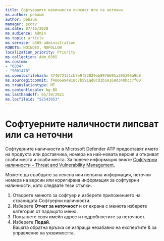 ```yaml
---
title: Софтуерните наличности липсват или са неточни
ms.author: pebaum
author: pebaum
manager: scotv
ms.date: 07/16/2020
ms.audience: Admin
ms.topic: article
ms.service: o365-administration
ROBOTS: NOINDEX, NOFOLLOW
localization_priority: Priority
ms.collection: Adm_O365
ms.custom:
- "6034"
- "9001470"
ms.openlocfilehash: 474672131cb7e9f52029eb8976691a305396a9b8
ms.sourcegitcommit: f4866e94918c7b591ad0cd3b58169d340bcc7f00
ms.translationtype: MT
ms.contentlocale: bg-BG
ms.lasthandoff: 05/19/2021
ms.locfileid: "52543953"
---
```

# <a name="software-inventory-is-missing-or-inaccurate"></a>Софтуерните наличности липсват или са неточни

Софтуерните наличности в Microsoft Defender ATP предоставят името на продукта или доставчика, номера на най-новата версия и откриват слаби места и слаби места. За повече информация вижте [Софтуерни наличности – Threat and Vulnerability Management](/windows/security/threat-protection/microsoft-defender-atp/tvm-software-inventory).

Можете да съобщите за неясна или непълна информация, неточни номера на версии или коригирана информация за софтуерни наличности, като следвате тези стъпки.  

1. Отворете менюто за софтуер и изберете приложението на страницата Софтуерни наличности.
2. Изберете **Отчет за неточност** и от екрана с менюта изберете категория от падащото меню.
3. Попълнете своя имейл адрес и подробностите за неточност.
4. Изберете **Подай**.</br>
    Вашата обратна връзка се изпраща незабавно на експертите & за управление на уязвимостта.